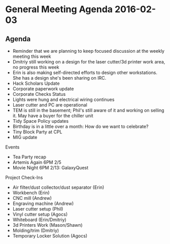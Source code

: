 General Meeting Agenda 2016-02-03
=================================

Agenda
------

- Reminder that we are planning to keep focused discussion at the weekly meeting this week
- Dmitriy still working on a design for the laser cutter/3d printer work area, no progress this week
- Erin is also making self-directed efforts to design other workstations. She has a design she's been sharing on IRC.
- Hack Scholars Update
- Corporate paperwork update
- Corporate Checks Status
- Lights were hung and electrical wiring continues
- Laser cutter and PC are operational
- TEM is still in the basement; Phil's still aware of it and working on selling it. May have a buyer for the chiller unit
- Tidy Space Policy updates
- Birthday is in a little over a month: How do we want to celebrate?
- Tiny Block Party at CPL
- MIG update

Events
- Tea Party recap
- Artemis Again 6PM 2/5
- Movie Night 6PM 2/13: GalaxyQuest

Project Check-Ins
- Air filter/dust collector/dust separator (Erin)
- Workbench (Erin)
- CNC mill (Andrew)
- Engraving machine (Andrew)
- Laser cutter setup (Phil)
- Vinyl cutter setup (Agocs)
- Whiteboard (Erin/Dmitriy)
- 3d Printers Work (Mason/Shawn)
- Molding/trim (Dmitriy)
- Temporary Locker Solution (Agocs)

